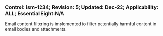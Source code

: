 ### Control: ism-1234; Revision: 5; Updated: Dec-22; Applicability: ALL; Essential Eight:N/A
<p>Email content filtering is implemented to filter potentially harmful content in email bodies and attachments.</p>